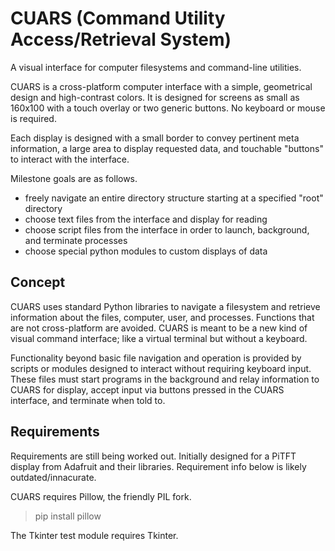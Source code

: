 # CUARS (Command Utility Access/Retrieval System)

A visual interface for computer filesystems and command-line utilities.

CUARS is a cross-platform computer interface with a simple, geometrical 
design and high-contrast colors. It is designed for screens as small as 
160x100 with a touch overlay or two generic buttons. No keyboard or 
mouse is required.

Each display is designed with a small border to convey pertinent meta 
information, a large area to display requested data, and touchable 
"buttons" to interact with the interface.

Milestone goals are as follows.

- freely navigate an entire directory structure starting at a specified 
  "root" directory
- choose text files from the interface and display for reading
- choose script files from the interface in order to launch, background, 
  and terminate processes
- choose special python modules to custom displays of data

## Concept

CUARS uses standard Python libraries to navigate a filesystem and 
retrieve information about the files, computer, user, and processes. 
Functions that are not cross-platform are avoided. CUARS is meant to be 
a new kind of visual command interface; like a virtual terminal but 
without a keyboard.

Functionality beyond basic file navigation and operation is provided by 
scripts or modules designed to interact without requiring keyboard 
input. These files must start programs in the background and relay 
information to CUARS for display, accept input via buttons pressed in 
the CUARS interface, and terminate when told to.

## Requirements

Requirements are still being worked out. Initially designed for a PiTFT 
display from Adafruit and their libraries. Requirement info below is 
likely outdated/innacurate.

CUARS requires Pillow, the friendly PIL fork.

> pip install pillow

The Tkinter test module requires Tkinter.
